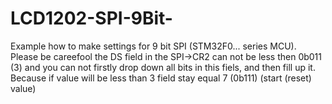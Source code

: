 # LCD1202-SPI-9Bit-
Example how to make settings for 9 bit SPI (STM32F0... series MCU).
Please be careefool the DS  field in the SPI->CR2 can not be less then 0b011 (3) and you can not firstly 
drop down all bits in this fiels, and then fill up it. 
Because if value will be less than 3 field stay equal 7 (0b111) (start (reset) value) 

